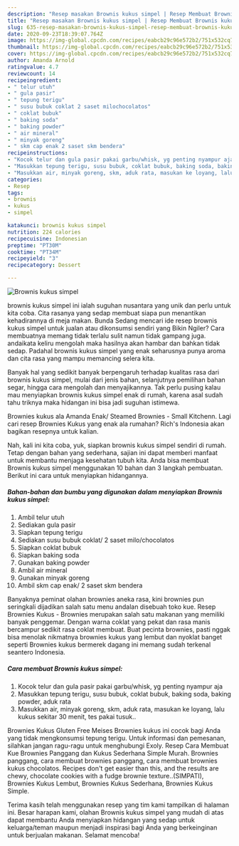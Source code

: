 ```yaml
---
description: "Resep masakan Brownis kukus simpel | Resep Membuat Brownis kukus simpel Yang Enak Dan Lezat"
title: "Resep masakan Brownis kukus simpel | Resep Membuat Brownis kukus simpel Yang Enak Dan Lezat"
slug: 635-resep-masakan-brownis-kukus-simpel-resep-membuat-brownis-kukus-simpel-yang-enak-dan-lezat
date: 2020-09-23T18:39:07.764Z
image: https://img-global.cpcdn.com/recipes/eabcb29c96e572b2/751x532cq70/brownis-kukus-simpel-foto-resep-utama.jpg
thumbnail: https://img-global.cpcdn.com/recipes/eabcb29c96e572b2/751x532cq70/brownis-kukus-simpel-foto-resep-utama.jpg
cover: https://img-global.cpcdn.com/recipes/eabcb29c96e572b2/751x532cq70/brownis-kukus-simpel-foto-resep-utama.jpg
author: Amanda Arnold
ratingvalue: 4.7
reviewcount: 14
recipeingredient:
- " telur utuh"
- " gula pasir"
- " tepung terigu"
- " susu bubuk coklat 2 saset milochocolatos"
- " coklat bubuk"
- " baking soda"
- " baking powder"
- " air mineral"
- " minyak goreng"
- " skm cap enak 2 saset skm bendera"
recipeinstructions:
- "Kocok telur dan gula pasir pakai garbu/whisk, yg penting nyampur aja"
- "Masukkan tepung terigu, susu bubuk, coklat bubuk, baking soda, baking powder, aduk rata"
- "Masukkan air, minyak goreng, skm, aduk rata, masukan ke loyang, lalu kukus sekitar 30 menit, tes pakai tusuk.."
categories:
- Resep
tags:
- brownis
- kukus
- simpel

katakunci: brownis kukus simpel 
nutrition: 224 calories
recipecuisine: Indonesian
preptime: "PT30M"
cooktime: "PT34M"
recipeyield: "3"
recipecategory: Dessert

---
```



![Brownis kukus simpel](https://img-global.cpcdn.com/recipes/eabcb29c96e572b2/751x532cq70/brownis-kukus-simpel-foto-resep-utama.jpg)


brownis kukus simpel ini ialah suguhan nusantara yang unik dan perlu untuk kita coba. Cita rasanya yang sedap membuat siapa pun menantikan kehadirannya di meja makan.
Bunda Sedang mencari ide resep brownis kukus simpel untuk jualan atau dikonsumsi sendiri yang Bikin Ngiler? Cara membuatnya memang tidak terlalu sulit namun tidak gampang juga. andaikata keliru mengolah maka hasilnya akan hambar dan bahkan tidak sedap. Padahal brownis kukus simpel yang enak seharusnya punya aroma dan cita rasa yang mampu memancing selera kita.

Banyak hal yang sedikit banyak berpengaruh terhadap kualitas rasa dari brownis kukus simpel, mulai dari jenis bahan, selanjutnya pemilihan bahan segar, hingga cara mengolah dan menyajikannya. Tak perlu pusing kalau mau menyiapkan brownis kukus simpel enak di rumah, karena asal sudah tahu triknya maka hidangan ini bisa jadi suguhan istimewa.

Brownies kukus ala Amanda Enak/ Steamed Brownies - Small Kitchenn. Lagi cari resep Brownies Kukus yang enak ala rumahan? Rich&#39;s Indonesia akan bagikan resepnya untuk kalian.


Nah, kali ini kita coba, yuk, siapkan brownis kukus simpel sendiri di rumah. Tetap dengan bahan yang sederhana, sajian ini dapat memberi manfaat untuk membantu menjaga kesehatan tubuh kita. Anda bisa membuat Brownis kukus simpel menggunakan 10 bahan dan 3 langkah pembuatan. Berikut ini cara untuk menyiapkan hidangannya.

<!--inarticleads1-->

##### Bahan-bahan dan bumbu yang digunakan dalam menyiapkan Brownis kukus simpel:

1. Ambil  telur utuh
1. Sediakan  gula pasir
1. Siapkan  tepung terigu
1. Sediakan  susu bubuk coklat/ 2 saset milo/chocolatos
1. Siapkan  coklat bubuk
1. Siapkan  baking soda
1. Gunakan  baking powder
1. Ambil  air mineral
1. Gunakan  minyak goreng
1. Ambil  skm cap enak/ 2 saset skm bendera


Banyaknya peminat olahan brownies aneka rasa, kini brownies pun seringkali dijadikan salah satu menu andalan disebuah toko kue. Resep Brownies Kukus - Brownies merupakan salah satu makanan yang memiliki banyak penggemar. Dengan warna coklat yang pekat dan rasa manis bercampur sedikit rasa coklat membuat. Buat pecinta brownies, pasti nggak bisa menolak nikmatnya brownies kukus yang lembut dan nyoklat banget seperti Brownies kukus bermerek dagang ini memang sudah terkenal seantero Indonesia. 

<!--inarticleads2-->

##### Cara membuat Brownis kukus simpel:

1. Kocok telur dan gula pasir pakai garbu/whisk, yg penting nyampur aja
1. Masukkan tepung terigu, susu bubuk, coklat bubuk, baking soda, baking powder, aduk rata
1. Masukkan air, minyak goreng, skm, aduk rata, masukan ke loyang, lalu kukus sekitar 30 menit, tes pakai tusuk..


Brownies Kukus Gluten Free Meises Brownies kukus ini cocok bagi Anda yang tidak mengkonsumsi tepung terigu. Untuk informasi dan pemesanan, silahkan jangan ragu-ragu untuk menghubungi Exoly. Resep Cara Membuat Kue Brownies Panggang dan Kukus Sederhana Simple Murah. Brownies panggang, cara membuat brownies panggang, cara membuat brownies kukus chocolatos. Recipes don&#39;t get easier than this, and the results are chewy, chocolate cookies with a fudge brownie texture..(SIMPATI), Brownies Kukus Lembut, Brownies Kukus Sederhana, Brownies Kukus Simple. 

Terima kasih telah menggunakan resep yang tim kami tampilkan di halaman ini. Besar harapan kami, olahan Brownis kukus simpel yang mudah di atas dapat membantu Anda menyiapkan hidangan yang sedap untuk keluarga/teman maupun menjadi inspirasi bagi Anda yang berkeinginan untuk berjualan makanan. Selamat mencoba!
